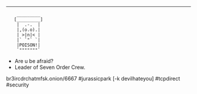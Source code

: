 -------------------------------------
        _________
       [_________]
        |  .-.  |
        |,(o.o).|
        | >|n|< |
        |` `"` `|
        |POISON!|
        `"""""""`

- Are u be afraid?
- Leader of Seven Order Crew.

 br3ircdrchatmfsk.onion/6667
 #jurassicpark [-k devilhateyou]
 #tcpdirect
 #security
 
 
